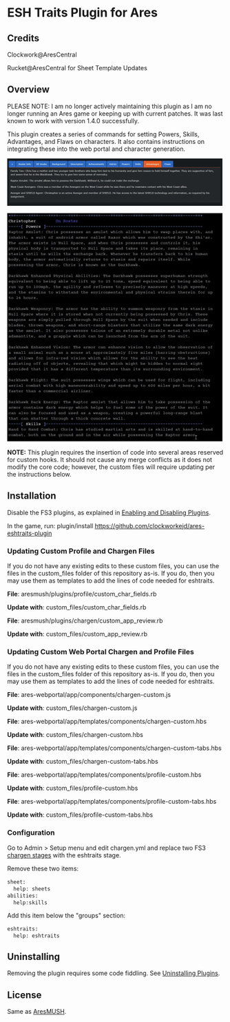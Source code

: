# ESH Traits Plugin for Ares

## Credits

Clockwork@AresCentral

Rucket@AresCentral for Sheet Template Updates

## Overview

PLEASE NOTE: I am no longer actively maintaining this plugin as I am no longer running an Ares game or keeping up with current patches. It was last known to work with version 1.4.0 successfully.

This plugin creates a series of commands for setting Powers, Skills, Advantages, and Flaws on characters. It also contains instructions on integrating these into the web portal and character generation.

![Web Portal](https://github.com/ClockworkEJD/ares-eshtraits-plugin/blob/master/images/ESHTraits.jpg)

![Client](https://github.com/ClockworkEJD/ares-eshtraits-plugin/blob/master/images/ESHTraits2.jpg)

 **NOTE:** This plugin requires the insertion of code into several areas reserved for custom hooks. It should not cause any merge conflicts as it does not modify the core code; however, the custom files will require updating per the instructions below.

## Installation

Disable the FS3 plugins, as explained in [Enabling and Disabling Plugins](https://aresmush.com/tutorials/config/plugins/).

In the game, run: plugin/install https://github.com/clockworkejd/ares-eshtraits-plugin

### Updating Custom Profile and Chargen Files

If you do not have any existing edits to these custom files, you can use the files in the custom_files folder of this repository as-is. If you do, then you may use them as templates to add the lines of code needed for eshtraits.

**File**: aresmush/plugins/profile/custom_char_fields.rb

**Update with**: custom_files/custom_char_fields.rb

**File**: aresmush/plugins/chargen/custom_app_review.rb

**Update with**: custom_files/custom_app_review.rb

### Updating Custom Web Portal Chargen and Profile Files

If you do not have any existing edits to these custom files, you can use the files in the custom_files folder of this repository as-is. If you do, then you may use them as templates to add the lines of code needed for eshtraits.

**File**: ares-webportal/app/components/chargen-custom.js

**Update with**: custom_files/chargen-custom.js

**File**: ares-webportal/app/templates/components/chargen-custom.hbs

**Update with**: custom_files/chargen-custom.hbs

**File**: ares-webportal/app/templates/components/chargen-custom-tabs.hbs

**Update with**: custom_files/chargen-custom-tabs.hbs

**File**: ares-webportal/app/templates/components/profile-custom.hbs

**Update with**: custom_files/profile-custom.hbs

**File**: ares-webportal/app/templates/components/profile-custom-tabs.hbs

**Update with**: custom_files/profile-custom-tabs.hbs

### Configuration

Go to Admin > Setup menu and edit chargen.yml and replace two FS3 [chargen stages](https://aresmush.com/tutorials/config/chargen.html) with the eshtraits stage.

Remove these two items:

    sheet:
      help: sheets
    abilities:
      help:skills

Add this item below the "groups" section:

    eshtraits:
      help: eshtraits



## Uninstalling

Removing the plugin requires some code fiddling. See [Uninstalling Plugins](https://www.aresmush.com/tutorials/code/extras.html#uninstalling-plugins).

## License

Same as [AresMUSH](https://aresmush.com/license).
